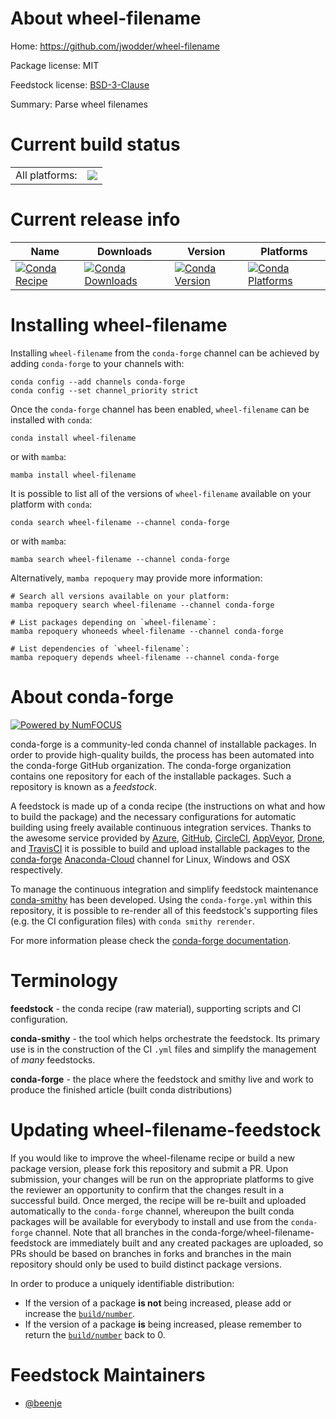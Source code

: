 About wheel-filename
====================

Home: https://github.com/jwodder/wheel-filename

Package license: MIT

Feedstock license: [BSD-3-Clause](https://github.com/conda-forge/wheel-filename-feedstock/blob/main/LICENSE.txt)

Summary: Parse wheel filenames

Current build status
====================


<table><tr><td>All platforms:</td>
    <td>
      <a href="https://dev.azure.com/conda-forge/feedstock-builds/_build/latest?definitionId=15425&branchName=main">
        <img src="https://dev.azure.com/conda-forge/feedstock-builds/_apis/build/status/wheel-filename-feedstock?branchName=main">
      </a>
    </td>
  </tr>
</table>

Current release info
====================

| Name | Downloads | Version | Platforms |
| --- | --- | --- | --- |
| [![Conda Recipe](https://img.shields.io/badge/recipe-wheel--filename-green.svg)](https://anaconda.org/conda-forge/wheel-filename) | [![Conda Downloads](https://img.shields.io/conda/dn/conda-forge/wheel-filename.svg)](https://anaconda.org/conda-forge/wheel-filename) | [![Conda Version](https://img.shields.io/conda/vn/conda-forge/wheel-filename.svg)](https://anaconda.org/conda-forge/wheel-filename) | [![Conda Platforms](https://img.shields.io/conda/pn/conda-forge/wheel-filename.svg)](https://anaconda.org/conda-forge/wheel-filename) |

Installing wheel-filename
=========================

Installing `wheel-filename` from the `conda-forge` channel can be achieved by adding `conda-forge` to your channels with:

```
conda config --add channels conda-forge
conda config --set channel_priority strict
```

Once the `conda-forge` channel has been enabled, `wheel-filename` can be installed with `conda`:

```
conda install wheel-filename
```

or with `mamba`:

```
mamba install wheel-filename
```

It is possible to list all of the versions of `wheel-filename` available on your platform with `conda`:

```
conda search wheel-filename --channel conda-forge
```

or with `mamba`:

```
mamba search wheel-filename --channel conda-forge
```

Alternatively, `mamba repoquery` may provide more information:

```
# Search all versions available on your platform:
mamba repoquery search wheel-filename --channel conda-forge

# List packages depending on `wheel-filename`:
mamba repoquery whoneeds wheel-filename --channel conda-forge

# List dependencies of `wheel-filename`:
mamba repoquery depends wheel-filename --channel conda-forge
```


About conda-forge
=================

[![Powered by
NumFOCUS](https://img.shields.io/badge/powered%20by-NumFOCUS-orange.svg?style=flat&colorA=E1523D&colorB=007D8A)](https://numfocus.org)

conda-forge is a community-led conda channel of installable packages.
In order to provide high-quality builds, the process has been automated into the
conda-forge GitHub organization. The conda-forge organization contains one repository
for each of the installable packages. Such a repository is known as a *feedstock*.

A feedstock is made up of a conda recipe (the instructions on what and how to build
the package) and the necessary configurations for automatic building using freely
available continuous integration services. Thanks to the awesome service provided by
[Azure](https://azure.microsoft.com/en-us/services/devops/), [GitHub](https://github.com/),
[CircleCI](https://circleci.com/), [AppVeyor](https://www.appveyor.com/),
[Drone](https://cloud.drone.io/welcome), and [TravisCI](https://travis-ci.com/)
it is possible to build and upload installable packages to the
[conda-forge](https://anaconda.org/conda-forge) [Anaconda-Cloud](https://anaconda.org/)
channel for Linux, Windows and OSX respectively.

To manage the continuous integration and simplify feedstock maintenance
[conda-smithy](https://github.com/conda-forge/conda-smithy) has been developed.
Using the ``conda-forge.yml`` within this repository, it is possible to re-render all of
this feedstock's supporting files (e.g. the CI configuration files) with ``conda smithy rerender``.

For more information please check the [conda-forge documentation](https://conda-forge.org/docs/).

Terminology
===========

**feedstock** - the conda recipe (raw material), supporting scripts and CI configuration.

**conda-smithy** - the tool which helps orchestrate the feedstock.
                   Its primary use is in the construction of the CI ``.yml`` files
                   and simplify the management of *many* feedstocks.

**conda-forge** - the place where the feedstock and smithy live and work to
                  produce the finished article (built conda distributions)


Updating wheel-filename-feedstock
=================================

If you would like to improve the wheel-filename recipe or build a new
package version, please fork this repository and submit a PR. Upon submission,
your changes will be run on the appropriate platforms to give the reviewer an
opportunity to confirm that the changes result in a successful build. Once
merged, the recipe will be re-built and uploaded automatically to the
`conda-forge` channel, whereupon the built conda packages will be available for
everybody to install and use from the `conda-forge` channel.
Note that all branches in the conda-forge/wheel-filename-feedstock are
immediately built and any created packages are uploaded, so PRs should be based
on branches in forks and branches in the main repository should only be used to
build distinct package versions.

In order to produce a uniquely identifiable distribution:
 * If the version of a package **is not** being increased, please add or increase
   the [``build/number``](https://docs.conda.io/projects/conda-build/en/latest/resources/define-metadata.html#build-number-and-string).
 * If the version of a package **is** being increased, please remember to return
   the [``build/number``](https://docs.conda.io/projects/conda-build/en/latest/resources/define-metadata.html#build-number-and-string)
   back to 0.

Feedstock Maintainers
=====================

* [@beenje](https://github.com/beenje/)

